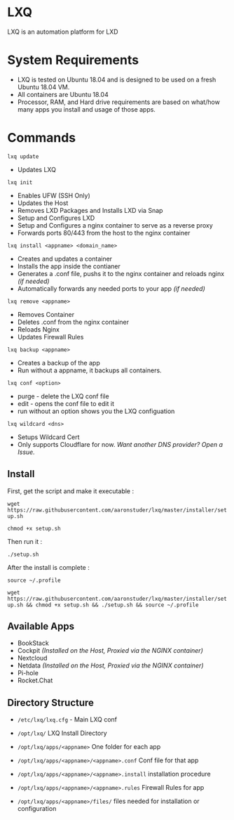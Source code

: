# LXQ

LXQ is an automation platform for LXD

# System Requirements

* LXQ is tested on Ubuntu 18.04 and is designed to be used on a fresh Ubuntu 18.04 VM.
* All containers are Ubuntu 18.04
* Processor, RAM, and Hard drive requirements are based on what/how many apps you install and usage of those apps.

# Commands

`lxq update`

* Updates LXQ

`lxq init`

* Enables UFW (SSH Only)
* Updates the Host
* Removes LXD Packages and Installs LXD via Snap
* Setup and Configures LXD
* Setup and Configures a nginx container to serve as a reverse proxy
* Forwards ports 80/443 from the host to the nginx container

`lxq install <appname> <domain_name>`

* Creates and updates a container
* Installs the app inside the contianer
* Generates a .conf file, pushs it to the nginx container and reloads nginx *(if needed)*
* Automatically forwards any needed ports to your app *(if needed)*

`lxq remove <appname>`

* Removes Container
* Deletes .conf from the nginx container
* Reloads Nginx
* Updates Firewall Rules

`lxq backup <appname>`

* Creates a backup of the app
* Run without a appname, it backups all containers.

`lxq conf <option>`
* purge - delete the LXQ conf file
* edit - opens the conf file to edit it
* run without an option shows you the LXQ configuation

`lxq wildcard <dns>`
* Setups Wildcard Cert
* Only supports Cloudflare for now.
*Want another DNS provider? Open a Issue.*


## Install

First, get the script and make it executable :

`wget https://raw.githubusercontent.com/aaronstuder/lxq/master/installer/setup.sh`

`chmod +x setup.sh`

Then run it :

`./setup.sh`

After the install is complete :

`source ~/.profile`

`wget https://raw.githubusercontent.com/aaronstuder/lxq/master/installer/setup.sh && chmod +x setup.sh && ./setup.sh && source ~/.profile`

## Available Apps

* BookStack
* Cockpit *(Installed on the Host, Proxied via the NGINX container)*
* Nextcloud
* Netdata *(Installed on the Host, Proxied via the NGINX container)*
* Pi-hole
* Rocket.Chat

## Directory Structure

* `/etc/lxq/lxq.cfg` - Main LXQ conf

* `/opt/lxq/` LXQ Install Directory

* `/opt/lxq/apps/<appname>` One folder for each app

* `/opt/lxq/apps/<appname>/<appname>.conf` Conf file for that app

* `/opt/lxq/apps/<appname>/<appname>.install` installation procedure

* `/opt/lxq/apps/<appname>/<appname>.rules` Firewall Rules for app

* `/opt/lxq/apps/<appname>/files/` files needed for installation or configuration

